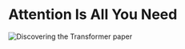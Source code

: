 # Attention Is All You Need
![Discovering the Transformer paper](https://www.google.com/url?sa=i&url=https%3A%2F%2Ftowardsdatascience.com%2Fattention-is-all-you-need-discovering-the-transformer-paper-73e5ff5e0634&psig=AOvVaw01jRXh7TyM5g3xT50WntyI&ust=1649947988404000&source=images&cd=vfe&ved=0CAoQjRxqFwoTCLjzy7ClkfcCFQAAAAAdAAAAABAD)
